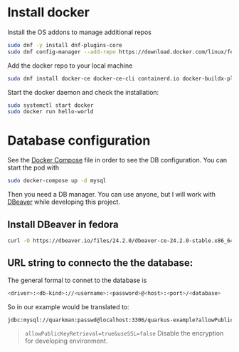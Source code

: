 # Install docker

Install the OS addons to manage additional repos

```bash
sudo dnf -y install dnf-plugins-core
sudo dnf config-manager --add-repo https://download.docker.com/linux/fedora/docker-ce.repo
```

Add the docker repo to your local machine

```bash
sudo dnf install docker-ce docker-ce-cli containerd.io docker-buildx-plugin docker-compose-plugin
```

Start the docker daemon and check the installation:

```bash
sudo systemctl start docker
sudo docker run hello-world
```

# Database configuration

See the [Docker Compose](./compose.yml) file in order to see the DB configuration. You can start the pod with

```bash
sudo docker-compose up -d mysql
```

Then you need a DB manager. You can use anyone, but I will work with [DBeaver](https://dbeaver.com/) while developing
this project.

## Install DBeaver in fedora

```bash
curl -O https://dbeaver.io/files/24.2.0/dbeaver-ce-24.2.0-stable.x86_64.rpm
```

## URL string to connecto the the database:

The general formal to connet to the database is

```bash
<driver>:<db-kind>://<username>:<password>@<host>:<port>/<database>
```

So in our example would be translated to:

```bash
jdbc:mysql://quarkman:passwd@localhost:3306/quarkus-example?allowPublicKeyRetrieval=true&useSSL=false
```

> `allowPublicKeyRetrieval=true&useSSL=false` Disable the encryption for developing environment.